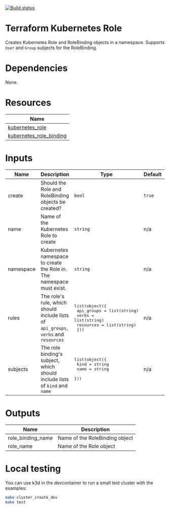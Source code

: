 [![Build status](https://github.com/canada-ca-terraform-modules/terraform-kubernetes-role/actions/workflows/terraform.yml/badge.svg)](https://github.com/canada-ca-terraform-modules/terraform-kubernetes-role/actions/workflows/terraform.yml)

# Terraform Kubernetes Role
Creates Kubernetes Role and RoleBinding objects in a namespace.  Supports `User` and `Group` subjects for the RoleBinding.

# Dependencies
None.

# Resources

| Name |
|------|
| [kubernetes_role](https://registry.terraform.io/providers/hashicorp/kubernetes/latest/docs/resources/role) |
| [kubernetes_role_binding](https://registry.terraform.io/providers/hashicorp/kubernetes/latest/docs/resources/role_binding) |

# Inputs

| Name | Description | Type | Default | Required |
|------|-------------|------|---------|:--------:|
| create | Should the Role and RoleBinding objects be created? | `bool` | `true` | no |
| name | Name of the Kubernetes Role to create | `string` | n/a | yes |
| namespace | Kubernetes namespace to create the Role in.  The namespace must exist. | `string` | n/a | yes |
| rules | The role's rule, which should include lists of `api_groups`, `verbs` and `resources` | <pre>list(object({<br>    api_groups = list(string)<br>    verbs      = list(string)<br>    resources  = list(string)<br>  }))</pre> | n/a | yes |
| subjects | The role binding's subject, which should include lists of `kind` and `name` | <pre>list(object({<br>    kind = string<br>    name = string<br>  }))</pre> | n/a | yes |

# Outputs

| Name | Description |
|------|-------------|
| role\_binding\_name | Name of the RoleBinding object |
| role\_name | Name of the Role object |

# Local testing
You can use k3d in the devcontainer to run a small test cluster with the examples:
```sh
make cluster_create_dev
make test
```
